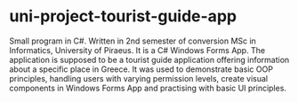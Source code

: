 # uni-project-tourist-guide-app
Small program in C#. Written in 2nd semester of conversion MSc in Informatics, University of Piraeus.
It is a C# Windows Forms App. The application is supposed to be a tourist guide application offering information
about a specific place in Greece. It was used to demonstrate basic OOP principles, handling users with varying permission
levels, create visual components in Windows Forms App and practising with basic UI principles.
